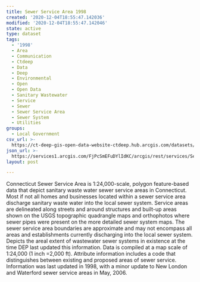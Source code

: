 ```yaml
---
title: Sewer Service Area 1998
created: '2020-12-04T18:55:47.142036'
modified: '2020-12-04T18:55:47.142046'
state: active
type: dataset
tags:
  - '1998'
  - Area
  - Communication
  - Ctdeep
  - Data
  - Deep
  - Environmental
  - Open
  - Open Data
  - Sanitary Wastewater
  - Service
  - Sewer
  - Sewer Service Area
  - Sewer System
  - Utilities
groups:
  - Local Government
csv_url: >-
  https://ct-deep-gis-open-data-website-ctdeep.hub.arcgis.com/datasets/71b31f29adb14400b70ab45a17791871_0.csv?outSR=%7B%22latestWkid%22%3A2234%2C%22wkid%22%3A102656%7D
json_url: >-
  https://services1.arcgis.com/FjPcSmEFuDYlIdKC/arcgis/rest/services/Sewer_Service_Area_1998/FeatureServer/0
layout: post

---
```

Connecticut Sewer Service Area is 1:24,000-scale, polygon feature-based data that depict sanitary waste water sewer service areas in Connecticut. Most if not all homes and businesses located within a sewer service area discharge sanitary waste water into the local sewer system. Service areas are delineated along streets and around structures and built-up areas shown on the USGS topographic quadrangle maps and orthophotos where sewer pipes were present on the more detailed sewer system maps. The sewer service area boundaries are approximate and may not encompass all areas and establishments currently discharging into the local sewer system. Depicts the areal extent of wastewater sewer systems in existence at the time DEP last updated this information. Data is compiled at a map scale of 1:24,000 (1 inch =2,000 ft). Attribute information includes a code that distinguishes between existing and proposed areas of sewer service.
Information was last updated in 1998, with a minor update to New London and Waterford sewer service areas in May, 2006.
